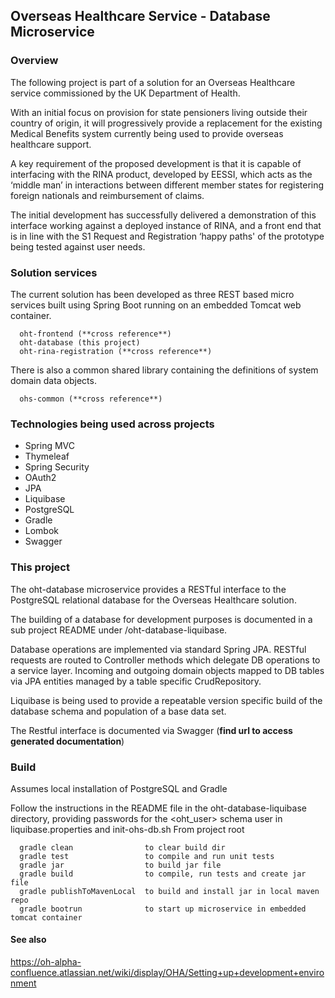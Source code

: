 ## Overseas Healthcare Service - Database Microservice

  ### Overview
  The following project is part of a solution for an Overseas Healthcare service commissioned by the UK Department of Health.

  With an initial focus on provision for state pensioners living outside their country of origin, it will progressively provide a replacement for the existing Medical Benefits system currently being used to provide overseas healthcare support.

  A key requirement of the proposed development is that it is capable of interfacing with the RINA product, developed by EESSI, which acts as the ‘middle man’ in interactions between different member states for registering foreign nationals and reimbursement of claims. 

  The initial development has successfully delivered a demonstration of this interface working against a deployed instance of RINA, and a front end that is in line with the S1 Request and Registration ‘happy paths' of the prototype being tested against user needs.

  ### Solution services
  The current solution has been developed as three REST based micro services built using Spring Boot running on an embedded Tomcat web container.

      oht-frontend (**cross reference**)
      oht-database (this project)
      oht-rina-registration (**cross reference**)

  There is also a common shared library containing the definitions of system domain data objects.

      ohs-common (**cross reference**)

  ### Technologies being used across projects
  - Spring MVC
  - Thymeleaf
  - Spring Security
  - OAuth2
  - JPA
  - Liquibase
  - PostgreSQL
  - Gradle
  - Lombok
  - Swagger

  ### This project
  The oht-database microservice provides a RESTful interface to the PostgreSQL relational database for the Overseas Healthcare solution.

  The building of a database for development purposes is documented in a sub project README under /oht-database-liquibase.

  Database operations are implemented via standard Spring JPA.
  RESTful requests are routed to Controller methods which delegate DB operations to a service layer.
  Incoming and outgoing domain objects mapped to DB tables via JPA entities managed by a table specific CrudRepository.

  Liquibase is being used to provide a repeatable version specific build of the database schema and population of a base data set.

  The Restful interface is documented via Swagger (**find url to access generated documentation**)

  ### Build

  Assumes local installation of PostgreSQL and Gradle

  Follow the instructions in the README file in the oht-database-liquibase directory, providing passwords for the <oht_user> schema user in liquibase.properties and init-ohs-db.sh
  From project root

      gradle clean                to clear build dir
      gradle test                 to compile and run unit tests
      gradle jar                  to build jar file
      gradle build                to compile, run tests and create jar file
      gradle publishToMavenLocal  to build and install jar in local maven repo
      gradle bootrun              to start up microservice in embedded tomcat container


  #### See also 

  https://oh-alpha-confluence.atlassian.net/wiki/display/OHA/Setting+up+development+environment